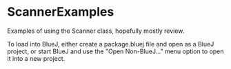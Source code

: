 # ScannerExamples
Examples of using the Scanner class, hopefully mostly review.

To load into BlueJ, either create a package.bluej file and open as a BlueJ project, or start BlueJ and use the "Open Non-BlueJ..." menu option to open it into a new project.
